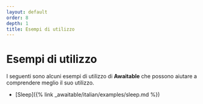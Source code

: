 ```yaml
---
layout: default
order: 8
depth: 1
title: Esempi di utilizzo
---
```

# Esempi di utilizzo

I seguenti sono alcuni esempi di utilizzo di **Awaitable** che possono aiutare a comprendere meglio il suo utilizzo.

* [Sleep]({% link _awaitable/italian/examples/sleep.md %})
